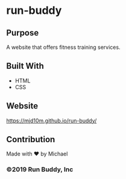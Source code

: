 # run-buddy

## Purpose
A website that offers fitness training services.

## Built With
* HTML
* CSS

## Website
https://mjd10m.github.io/run-buddy/

## Contribution
Made with ❤️ by Michael

### ©️2019 Run Buddy, Inc
